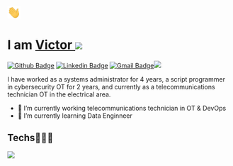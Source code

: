 <img width="30px" margin="0px" src="https://raw.githubusercontent.com/ABSphreak/ABSphreak/master/gifs/Hi.gif">
<h1>I am <a href="https://github.com/Victor-AFT">Victor </a> <img height="30px" src="https://emojis.slackmojis.com/emojis/images/1531849430/4246/blob-sunglasses.gif?1531849430"></h1>
</h1>


[![Github Badge](http://img.shields.io/badge/-Github-black?style=flat-square&logo=github&link=https://github.com/Defcon27/)](https://github.com/Victor-AFT/) 
[![Linkedin Badge](https://img.shields.io/badge/-LinkedIn-blue?style=flat-square&logo=Linkedin&logoColor=white&link=https://www.linkedin.com/in/victor-fuentes-toledo/)](https://www.linkedin.com/in/victor-fuentes-toledo)
[![Gmail Badge](https://img.shields.io/badge/-Gmail-d14836?style=flat-square&logo=Gmail&logoColor=white&link=mailto:vfuentestoledo@gmail.com)](mailto:vfuentestoledo@gmail.com)![](https://komarev.com/ghpvc/?username=Victor-AFT&color=00a0a0&style=plastic)

I have worked as a systems administrator for 4 years, a script programmer in cybersecurity OT for 2 years, and currently as a telecommunications technician OT in the electrical area.

- 🔭 I’m currently working telecommunications technician in OT & DevOps
- 🌱 I’m currently learning Data Enginneer
<!--
**Victor-AFT/Victor-AFT** is a ✨ _special_ ✨ repository because its `README.md` (this file) appears on your GitHub profile.
- 👯 I’m looking to collaborate on ...
- 🤔 I’m looking for help with ...
- 💬 Ask me about ...
- 📫 How to reach me: ...
- 😄 Pronouns: ...
- ⚡ Fun fact: ...
-->
<!--tech stack icons-->
<h2 >Techs👨🏻‍💻</h2>
<p align="left">
  <a href="https://skillicons.dev">
    <img src="https://skillicons.dev/icons?i=bash,linux,anaconda,aws,cpp,discord,docker,git,github,gitlab,kali,mint,mysql,py,qt,raspberrypi,sqlite,ubuntu,windows&perline=12" />
  </a>
</p>
<br>



